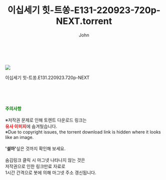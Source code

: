 ﻿---
layout: post
title:  "    이십세기 힛-트쏭-E131-220923-720p-NEXT.torrent"
author: John
categories: [ TV ]
tags: [  ]
image: https://torrentrj55.com/uploadfile/full/9707024aae3fb715dbce4e6c84105823556e38b1.jpg 
description: "    이십세기 힛-트쏭-E131-220923-720p-NEXT torrent 정보 공유"
toc: true
toc_sticky: true
---

<br>
<p><img src="https://torrentrj55.com/uploadfile/full/9707024aae3fb715dbce4e6c84105823556e38b1.jpg"/></p>
 이십세기 힛-트쏭.E131.220923.720p-NEXT  
    
<br><br><br>
<p data-ke-size="size16"><b><span style="color: green;">주의사항</span></b><br /><br />※저작권 문제로 인해 토렌트 다운로드 링크는<br /><b><span style="color: red;">유사 이미지</span></b>에 숨겨뒀습니다.<br />※Due to copyright issues, the torrent download link is hidden where it looks like an image.<br /><br /><b>'설마'</b>싶은 것까지 확인해 보세요.<br /><br />숨김링크 클릭 시 마그넷 나타나지 않는 것은<br />저작권으로 인한 링크만료 자료로<br />1시간 간격으로 봇에 의해 마그넷 주소 갱신됩니다.</p>

